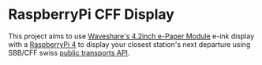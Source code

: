 # RaspberryPi CFF Display

This project aims to use [Waveshare's 4.2inch e-Paper Module](https://www.waveshare.com/wiki/4.2inch_e-Paper_Module_Manual) e-ink display with a [RaspberryPi 4](https://www.raspberrypi.com/products/raspberry-pi-4-model-b/specifications/) to display your closest station's next departure using SBB/CFF swiss [public transports API](https://transport.opendata.ch).
